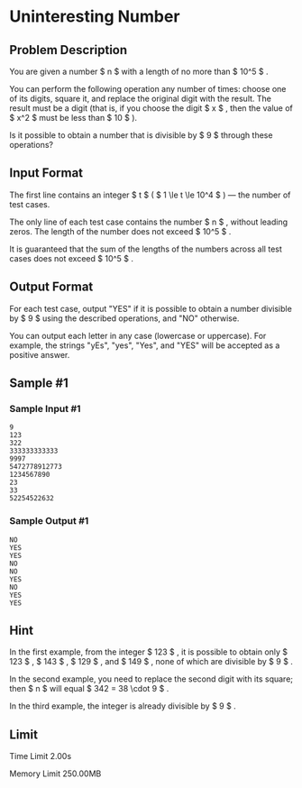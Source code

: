 # Uninteresting Number

## Problem Description

You are given a number $ n $ with a length of no more than $ 10^5 $ .

You can perform the following operation any number of times: choose one of its digits, square it, and replace the original digit with the result. The result must be a digit (that is, if you choose the digit $ x $ , then the value of $ x^2 $ must be less than $ 10 $ ).

Is it possible to obtain a number that is divisible by $ 9 $ through these operations?

## Input Format

The first line contains an integer $ t $ ( $ 1 \le t \le 10^4 $ ) — the number of test cases.

The only line of each test case contains the number $ n $ , without leading zeros. The length of the number does not exceed $ 10^5 $ .

It is guaranteed that the sum of the lengths of the numbers across all test cases does not exceed $ 10^5 $ .

## Output Format

For each test case, output "YES" if it is possible to obtain a number divisible by $ 9 $ using the described operations, and "NO" otherwise.

You can output each letter in any case (lowercase or uppercase). For example, the strings "yEs", "yes", "Yes", and "YES" will be accepted as a positive answer.

## Sample #1

### Sample Input #1

```
9
123
322
333333333333
9997
5472778912773
1234567890
23
33
52254522632
```

### Sample Output #1

```
NO
YES
YES
NO
NO
YES
NO
YES
YES
```

## Hint

In the first example, from the integer $ 123 $ , it is possible to obtain only $ 123 $ , $ 143 $ , $ 129 $ , and $ 149 $ , none of which are divisible by $ 9 $ .

In the second example, you need to replace the second digit with its square; then $ n $ will equal $ 342 = 38 \cdot 9 $ .

In the third example, the integer is already divisible by $ 9 $ .

## Limit



Time Limit
2.00s

Memory Limit
250.00MB